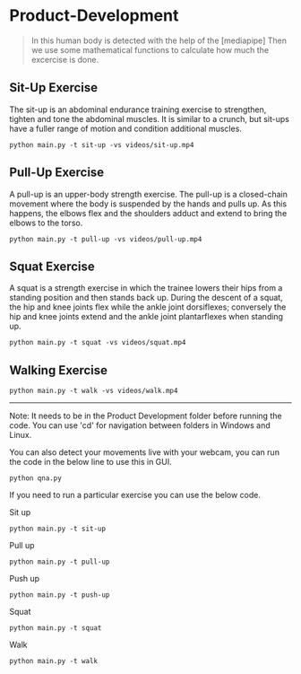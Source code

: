 # Product-Development
>In this human body is detected with the help of the [mediapipe]
Then we use some mathematical functions to calculate how much the excercise is done.

## Sit-Up Exercise

The sit-up is an abdominal endurance training exercise to strengthen, tighten and tone the abdominal muscles. It is similar to a crunch, but sit-ups have a fuller range of motion and condition additional muscles.
```
python main.py -t sit-up -vs videos/sit-up.mp4
```


## Pull-Up Exercise

A pull-up is an upper-body strength exercise. The pull-up is a closed-chain movement where the body is suspended by the hands and pulls up. As this happens, the elbows flex and the shoulders adduct and extend to bring the elbows to the torso.
```
python main.py -t pull-up -vs videos/pull-up.mp4
```


## Squat Exercise

A squat is a strength exercise in which the trainee lowers their hips from a standing position and then stands back up. During the descent of a squat, the hip and knee joints flex while the ankle joint dorsiflexes; conversely the hip and knee joints extend and the ankle joint plantarflexes when standing up.
```
python main.py -t squat -vs videos/squat.mp4
```


## Walking Exercise

```
python main.py -t walk -vs videos/walk.mp4
```

---

Note: It needs to be in the Product Development folder before running the code.
      You can use 'cd' for navigation between folders in Windows and Linux.

You can also detect your movements live with your webcam, you can run the code in the below line to use this in GUI.
```
python qna.py
```

If you need to run a particular exercise you can use the below code.

Sit up
```
python main.py -t sit-up
```
Pull up
```
python main.py -t pull-up
```
Push up
```
python main.py -t push-up
```
Squat
```
python main.py -t squat
```
Walk
```
python main.py -t walk
```
